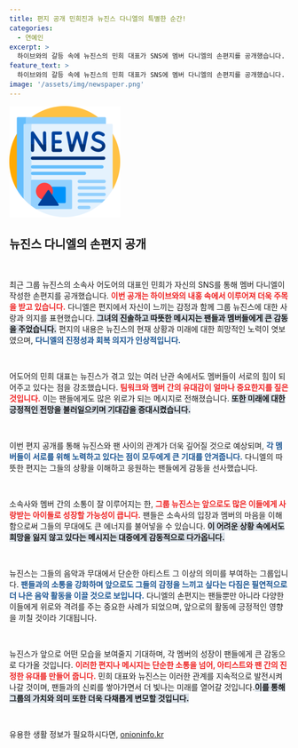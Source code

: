 ```yaml
---
title: 편지 공개 민희진과 뉴진스 다니엘의 특별한 순간!
categories:
  - 연예인
excerpt: >
  하이브와의 갈등 속에 뉴진스의 민희 대표가 SNS에 멤버 다니엘의 손편지를 공개했습니다. 과연 그 편지에는 어떤 감정이 담겨 있을까요? 궁금하다면 클릭하세요!
feature_text: >
  하이브와의 갈등 속에 뉴진스의 민희 대표가 SNS에 멤버 다니엘의 손편지를 공개했습니다. 과연 그 편지에는 어떤 감정이 담겨 있을까요? 궁금하다면 클릭하세요!
image: '/assets/img/newspaper.png'
---
```


<p><img src="/assets/img/newspaper.png" alt="kimp 속보" /></p>

<h2 data-ke-size="size26">뉴진스 다니엘의 손편지 공개</h2>

<p data-ke-size="size16">&nbsp;</p>

<p>최근 그룹 뉴진스의 소속사 어도어의 대표인 민희가 자신의 SNS를 통해 멤버 다니엘이 작성한 손편지를 공개했습니다. <b><span style="color: #ee2323;">이번 공개는 하이브와의 내홍 속에서 이루어져 더욱 주목을 받고 있습니다.</span></b> 다니엘은 편지에서 자신이 느끼는 감정과 함께 그룹 뉴진스에 대한 사랑과 의지를 표현했습니다. <b><span style="background-color: #21538527;">그녀의 진솔하고 따뜻한 메시지는 팬들과 멤버들에게 큰 감동을 주었습니다.</span></b> 편지의 내용은 뉴진스의 현재 상황과 미래에 대한 희망적인 노력이 엿보였으며, <b><span style="color: #1a5490;">다니엘의 진정성과 회복 의지가 인상적입니다.</span></b></p>

<p data-ke-size="size16">&nbsp;</p>

<p>어도어의 민희 대표는 뉴진스가 겪고 있는 여러 난관 속에서도 멤버들이 서로의 힘이 되어주고 있다는 점을 강조했습니다. <b><span style="color: #ee2323;">팀워크와 멤버 간의 유대감이 얼마나 중요한지를 짚은 것입니다.</span></b> 이는 팬들에게도 많은 위로가 되는 메시지로 전해졌습니다. <b><span style="background-color: #21538527;">또한 미래에 대한 긍정적인 전망을 불러일으키며 기대감을 증대시켰습니다.</span></b></p>

<p data-ke-size="size16">&nbsp;</p>

<p>이번 편지 공개를 통해 뉴진스와 팬 사이의 관계가 더욱 깊어질 것으로 예상되며, <b><span style="color: #1a5490;">각 멤버들이 서로를 위해 노력하고 있다는 점이 모두에게 큰 기대를 안겨줍니다.</span></b> 다니엘의 따뜻한 편지는 그들의 상황을 이해하고 응원하는 팬들에게 감동을 선사했습니다.</p>

<p data-ke-size="size16">&nbsp;</p>

<p>소속사와 멤버 간의 소통이 잘 이루어지는 한, <b><span style="color: #ee2323;">그룹 뉴진스는 앞으로도 많은 이들에게 사랑받는 아이돌로 성장할 가능성이 큽니다.</span></b> 팬들은 소속사의 입장과 멤버의 마음을 이해함으로써 그들의 무대에도 큰 에너지를 불어넣을 수 있습니다. <b><span style="background-color: #21538527;">이 어려운 상황 속에서도 희망을 잃지 않고 있다는 메시지는 대중에게 감동적으로 다가옵니다.</span></b></p>

<p data-ke-size="size16">&nbsp;</p>

<p>뉴진스는 그들의 음악과 무대에서 단순한 아티스트 그 이상의 의미를 부여하는 그룹입니다. <b><span style="color: #1a5490;">팬들과의 소통을 강화하며 앞으로도 그들의 감정을 느끼고 싶다는 다짐은 필연적으로 더 나은 음악 활동을 이끌 것으로 보입니다.</span></b> 다니엘의 손편지는 팬들뿐만 아니라 다양한 이들에게 위로와 격려를 주는 중요한 사례가 되었으며, 앞으로의 활동에 긍정적인 영향을 끼칠 것이라 기대됩니다.</p>

<p data-ke-size="size16">&nbsp;</p>

<p>뉴진스가 앞으로 어떤 모습을 보여줄지 기대하며, 각 멤버의 성장이 팬들에게 큰 감동으로 다가올 것입니다. <b><span style="color: #ee2323;">이러한 편지나 메시지는 단순한 소통을 넘어, 아티스트와 팬 간의 진정한 유대를 만들어 줍니다.</span></b> 민희 대표와 뉴진스는 이러한 관계를 지속적으로 발전시켜 나갈 것이며, 팬들과의 신뢰를 쌓아가면서 더 빛나는 미래를 열어갈 것입니다.<b><span style="background-color: #21538527;">이를 통해 그룹의 가치와 의미 또한 더욱 다채롭게 변모할 것입니다.</span></b> </p>

<p data-ke-size="size16">&nbsp;</p>
유용한 생활 정보가 필요하시다면, <a href="https://onioninfo.kr" rel="dofollow">onioninfo.kr</a>


